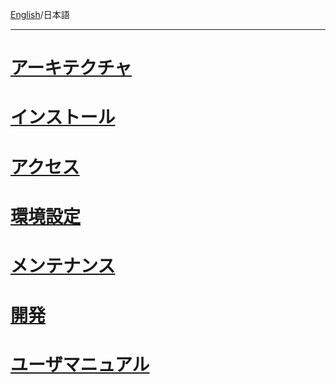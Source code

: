 [English](https://github.com/aegif/NemakiWare/wiki)/日本語 
***
# [アーキテクチャ](https://github.com/aegif/NemakiWare/wiki/%E3%82%A2%E3%83%BC%E3%82%AD%E3%83%86%E3%82%AF%E3%83%81%E3%83%A3)
# [インストール](https://github.com/aegif/NemakiWare/wiki/%E3%82%A4%E3%83%B3%E3%82%B9%E3%83%88%E3%83%BC%E3%83%AB)
# [アクセス](https://github.com/aegif/NemakiWare/wiki/%E3%82%A2%E3%82%AF%E3%82%BB%E3%82%B9)
# [環境設定](https://github.com/aegif/NemakiWare/wiki/%E7%92%B0%E5%A2%83%E8%A8%AD%E5%AE%9A)
# [メンテナンス]()
# [開発](https://github.com/aegif/NemakiWare/wiki/%E9%96%8B%E7%99%BA)
# [ユーザマニュアル](https://github.com/aegif/NemakiWare/wiki/%E3%83%A6%E3%83%BC%E3%82%B6%E3%83%9E%E3%83%8B%E3%83%A5%E3%82%A2%E3%83%AB)